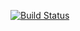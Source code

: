 [![Build Status](https://travis-ci.org/acme-iot/aqua-bed-firmware.svg)](https://travis-ci.org/acme-iot/aqua-bed-firmware)